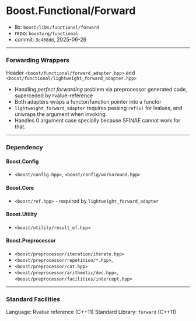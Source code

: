 # Boost.Functional/Forward

* lib: `boost/libs/functional/forward`
* repo: `boostorg/functional`
* commit: `3c468dd`, 2025-06-26

------
### Forwarding Wrappers

Header `<boost/functional/forward_adapter.hpp>` and `<boost/functional/lightweight_forward_adapter.hpp>`

* Handling _perfect forwarding_ problem via preprocessor generated code, superceded by rvalue-reference
* Both adapters wraps a functor/function pointer into a functor
* `lightweight_forward_adapter` requires passing `ref(x)` for lvalues, and unwraps the argument when invoking.
* Handles 0 argument case specially because SFINAE cannot work for that.

------
### Dependency

#### Boost.Config

* `<boost/config.hpp>`, `<boost/config/workaround.hpp>`

#### Boost.Core

* `<boost/ref.hpp>` - required by `lightweight_forward_adapter`

#### Boost.Utility

* `<boost/utility/result_of.hpp>`

#### Boost.Preprocessor

* `<boost/preprocessor/iteration/iterate.hpp>`
* `<boost/preprocessor/repetition/*.hpp>`,
* `<boost/preprocessor/cat.hpp>`
* `<boost/preprocessor/arithmetic/dec.hpp>`, `<boost/preprocessor/facilities/intercept.hpp>`

------
### Standard Facilities

Language: Rvalue reference (C++11)
Standard Library: `forward` (C++11)
